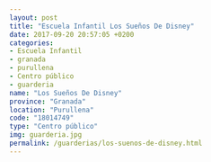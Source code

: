 ```yaml
---
layout: post
title: "Escuela Infantil Los Sueños De Disney"
date: 2017-09-20 20:57:05 +0200
categories:
- Escuela Infantil
- granada
- purullena
- Centro público
- guarderia
name: "Los Sueños De Disney"
province: "Granada"
location: "Purullena"
code: "18014749"
type: "Centro público"
img: guarderia.jpg
permalink: /guarderias/los-suenos-de-disney.html
---
```

